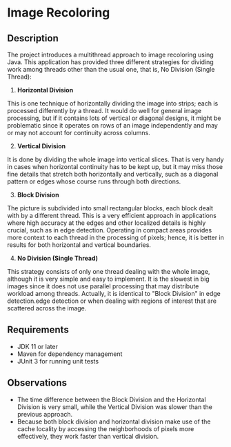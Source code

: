 # Image Recoloring

## Description

The project introduces a multithread approach to image recoloring using Java. This application has provided three different strategies for dividing work among threads other than the usual one, that is, No Division (Single Thread):

1. **Horizontal Division**

This is one technique of horizontally dividing the image into strips; each is processed differently by a thread. It would do well for general image processing, but if it contains lots of vertical or diagonal designs, it might be problematic since it operates on rows of an image independently and may or may not account for continuity across columns.

2. **Vertical Division**

It is done by dividing the whole image into vertical slices. That is very handy in cases when horizontal continuity has to be kept up, but it may miss those fine details that stretch both horizontally and vertically, such as a diagonal pattern or edges whose course runs through both directions.

3. **Block Division**

The picture is subdivided into small rectangular blocks, each block dealt with by a different thread. This is a very efficient approach in applications where high accuracy at the edges and other localized details is highly crucial, such as in edge detection. Operating in compact areas provides more context to each thread in the processing of pixels; hence, it is better in results for both horizontal and vertical boundaries.

4. **No Division (Single Thread)**

This strategy consists of only one thread dealing with the whole image, although it is very simple and easy to implement. It is the slowest in big images since it does not use parallel processing that may distribute workload among threads. Actually, it is identical to "Block Division" in edge detection.edge detection or when dealing with regions of interest that are scattered across the image.

## Requirements
- JDK 11 or later
- Maven for dependency management
- JUnit 3 for running unit tests

## Observations
- The time difference between the Block Division and the Horizontal Division is very small, while the Vertical Division was slower than the previous approach.
- Because both block division and horizontal division make use of the cache locality by accessing the neighborhoods of pixels more effectively, they work faster than vertical division.

